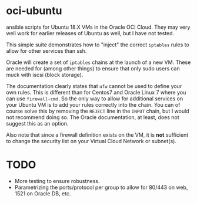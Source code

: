 # oci-ubuntu

ansible scripts for Ubuntu 18.X VMs in the Oracle OCI Cloud. 
They may very well work for earlier releases of Ubuntu as well, 
but I have not tested.

This simple suite demonstrates how to "inject" the correct `iptables`
rules to allow for other services than ssh. 

Oracle will create a set of `iptables` chains at the launch of a new VM.
These are needed for (among other things) to ensure that only sudo users can 
muck with iscsi (block storage). 

The documentation clearly states that `ufw` cannot be used to define your own 
rules. This is different than for Centos7 and Oracle Linux 7 where you can 
use `firewall-cmd`. So the only way to allow for additional services on your
Ubuntu VM is to add your rules correctly into the chain. You can of course
solve this by removing the `REJECT` line in the `INPUT` chain, 
but I would not recommend doing so. The Oracle documentation, at least, does 
not suggest this as an option.

Also note that since a firewall definition exists on the VM, it is **not**
sufficient to change the security list on your Virtual Cloud Network or 
subnet(s).

# TODO

* More testing to ensure robustness.
* Parametrizing the ports/protocol per group to allow for 80/443 on web, 
1521 on Oracle DB, etc.


